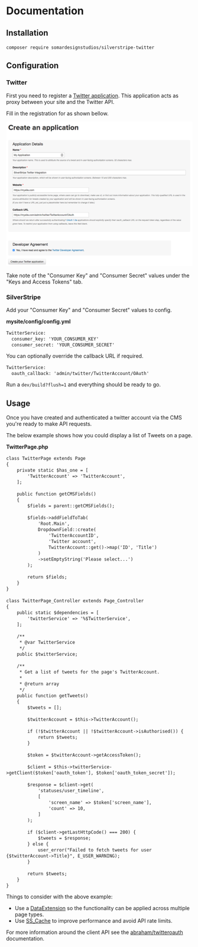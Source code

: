 # Documentation

## Installation

`composer require somardesignstudios/silverstripe-twitter`

## Configuration

### Twitter

First you need to register a [Twitter application](https://apps.twitter.com/). This application acts as proxy between
your site and the Twitter API.

Fill in the registration for as shown bellow.

![Twitter application registration form](../images/twitter-app-registration.png)

Take note of the "Consumer Key" and "Consumer Secret" values under the "Keys and Access Tokens" tab.

### SilverStripe

Add your "Consumer Key" and "Consumer Secret" values to config.

__mysite/config/config.yml__

```
TwitterService:
  consumer_key: 'YOUR_CONSUMER_KEY'
  consumer_secret: 'YOUR_CONSUMER_SECRET'
```

You can optionally override the callback URL if required.

```
TwitterService:
  oauth_callback: 'admin/twitter/TwitterAccount/OAuth'
```

Run a `dev/build?flush=1` and everything should be ready to go.

## Usage

Once you have created and authenticated a twitter account via the CMS you're ready to make API requests.

The below example shows how you could display a list of Tweets on a page.

__TwitterPage.php__

```
class TwitterPage extends Page
{
    private static $has_one = [
        'TwitterAccount' => 'TwitterAccount',
    ];

    public function getCMSFields()
    {
        $fields = parent::getCMSFields();

        $fields->addFieldToTab(
            'Root.Main',
            DropdownField::create(
                'TwitterAccountID',
                'Twitter account',
                TwitterAccount::get()->map('ID', 'Title')
            )
            ->setEmptyString('Please select...')
        );

        return $fields;
    }
}

class TwitterPage_Controller extends Page_Controller
{
    public static $dependencies = [
        'twitterService' => '%$TwitterService',
    ];

    /**
     * @var TwitterService
     */
    public $twitterService;

    /**
     * Get a list of tweets for the page's TwitterAccount.
     *
     * @return array
     */
    public function getTweets()
    {
        $tweets = [];

        $twitterAccount = $this->TwitterAccount();

        if (!$twitterAccount || !$twitterAccount->isAuthorised()) {
            return $tweets;
        }

        $token = $twitterAccount->getAccessToken();

        $client = $this->twitterService->getClient($token['oauth_token'], $token['oauth_token_secret']);

        $response = $client->get(
            'statuses/user_timeline',
            [
                'screen_name' => $token['screen_name'],
                'count' => 10,
            ]
        );

        if ($client->getLastHttpCode() === 200) {
            $tweets = $response;
        } else {
            user_error("Failed to fetch tweets for user {$twitterAccount->Title}", E_USER_WARNING);
        }

        return $tweets;
    }
}
```

Things to consider with the above example:

* Use a [DataExtension](https://docs.silverstripe.org/en/3/developer_guides/extending/extensions/) so the functionality
can be applied across multiple page types.
* Use [SS_Cache](https://docs.silverstripe.org/en/3/developer_guides/performance/caching/) to improve performance
and avoid API rate limits.

For more information around the client API see the [abraham/twitteroauth](https://github.com/abraham/twitteroauth)
documentation.

